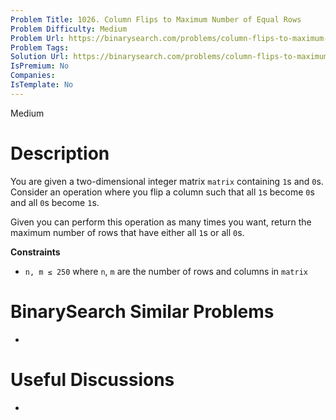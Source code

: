 ```yaml
---
Problem Title: 1026. Column Flips to Maximum Number of Equal Rows
Problem Difficulty: Medium
Problem Url: https://binarysearch.com/problems/column-flips-to-maximum-number-of-equal-rows/
Problem Tags: 
Solution Url: https://binarysearch.com/problems/column-flips-to-maximum-number-of-equal-rows/solutions/
IsPremium: No
Companies: 
IsTemplate: No
---
```


<span style="color: ;">Medium</span>

# Description

You are given a two-dimensional integer matrix `matrix` containing `1`s and `0`s. Consider an operation where you flip a column such that all `1`s become `0`s and all `0`s become `1`s.

Given you can perform this operation as many times you want, return the maximum number of rows that have either all `1`s or all `0`s.

**Constraints**
- `n, m ≤ 250` where `n`, `m` are the number of rows and columns in `matrix`

# BinarySearch Similar Problems

- []()

# Useful Discussions

- []()

